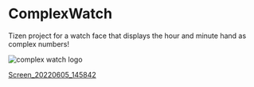 # ComplexWatch
Tizen project for a watch face that displays the hour and minute hand as complex numbers!

![complex watch logo](https://user-images.githubusercontent.com/8095195/172072304-2f206597-8645-4b2a-904e-c303d2f28e75.png)

[Screen_20220605_145842](https://user-images.githubusercontent.com/8095195/172072277-0a894f6e-be62-4522-89f2-6ceff10f98fb.png)
